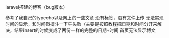 laravel搭建的博客（bug版本）

参考了我自己的typecho以及网上的一些文章
没有标签，没有文件上传
无法实现时间的显示，和时间戳搏斗一下午失败（主要是按照教程把日期和时间分开来解决，结果insert的时候变成了两份一样的完整的日期+时间
首页无法显示博文
